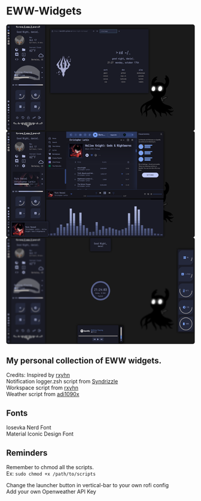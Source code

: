 # EWW-Widgets

![Picture of final result](https://raw.githubusercontent.com/DanL2015/EWW-Widgets/main/Soul%20and%20Shade.png "Soul and Shade")

## My personal collection of EWW widgets.<br>


Credits:
Inspired by [rxyhn](https://github.com/rxyhn)<br>
Notification logger.zsh script from [Syndrizzle](https://github.com/Syndrizzle)<br>
Workspace script from [rxyhn](https://github.com/rxyhn)<br>
Weather script from [adi1090x](https://github.com/adi1090x)

## Fonts
Iosevka Nerd Font<br>
Material Iconic Design Font<br>


## Reminders
Remember to chmod all the scripts.<br>
Ex: `sudo chmod +x /path/to/scripts`

Change the launcher button in vertical-bar to your own rofi config <br>
Add your own Openweather API Key
